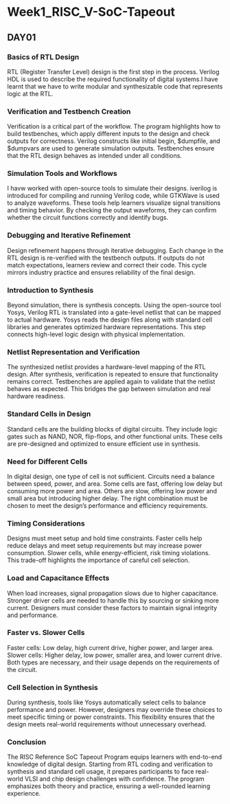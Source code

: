 # Week1_RISC_V-SoC-Tapeout
## DAY01
### Basics of RTL Design
RTL (Register Transfer Level) design is the first step in the process. Verilog HDL is used to describe the required functionality of digital systems.I have learnt that we have to write modular and synthesizable code that represents logic at the RTL.

### Verification and Testbench Creation
Verification is a critical part of the workflow. The program highlights how to build testbenches, which apply different inputs to the design and check outputs for correctness. Verilog constructs like initial begin, $dumpfile, and $dumpvars are used to generate simulation outputs. Testbenches ensure that the RTL design behaves as intended under all conditions.

### Simulation Tools and Workflows
I havw worked with open-source tools to simulate their designs. iverilog is introduced for compiling and running Verilog code, while GTKWave is used to analyze waveforms. These tools help learners visualize signal transitions and timing behavior. By checking the output waveforms, they can confirm whether the circuit functions correctly and identify bugs.

### Debugging and Iterative Refinement

Design refinement happens through iterative debugging. Each change in the RTL design is re-verified with the testbench outputs. If outputs do not match expectations, learners review and correct their code. This cycle mirrors industry practice and ensures reliability of the final design.

### Introduction to Synthesis
Beyond simulation, there is synthesis concepts. Using the open-source tool Yosys, Verilog RTL is translated into a gate-level netlist that can be mapped to actual hardware. Yosys reads the design files along with standard cell libraries and generates optimized hardware representations. This step connects high-level logic design with physical implementation.

### Netlist Representation and Verification
The synthesized netlist provides a hardware-level mapping of the RTL design. After synthesis, verification is repeated to ensure that functionality remains correct. Testbenches are applied again to validate that the netlist behaves as expected. This bridges the gap between simulation and real hardware readiness.

### Standard Cells in Design
Standard cells are the building blocks of digital circuits. They include logic gates such as NAND, NOR, flip-flops, and other functional units. These cells are pre-designed and optimized to ensure efficient use in synthesis.

### Need for Different Cells
In digital design, one type of cell is not sufficient. Circuits need a balance between speed, power, and area.
Some cells are fast, offering low delay but consuming more power and area.
Others are slow, offering low power and small area but introducing higher delay.
The right combination must be chosen to meet the design’s performance and efficiency requirements.

### Timing Considerations
Designs must meet setup and hold time constraints. Faster cells help reduce delays and meet setup requirements but may increase power consumption. Slower cells, while energy-efficient, risk timing violations. This trade-off highlights the importance of careful cell selection.

### Load and Capacitance Effects
When load increases, signal propagation slows due to higher capacitance. Stronger driver cells are needed to handle this by sourcing or sinking more current. Designers must consider these factors to maintain signal integrity and performance.

### Faster vs. Slower Cells
Faster cells: Low delay, high current drive, higher power, and larger area.
Slower cells: Higher delay, low power, smaller area, and lower current drive.
Both types are necessary, and their usage depends on the requirements of the circuit.

### Cell Selection in Synthesis
During synthesis, tools like Yosys automatically select cells to balance performance and power. However, designers may override these choices to meet specific timing or power constraints. This flexibility ensures that the design meets real-world requirements without unnecessary overhead.

### Conclusion

The RISC Reference SoC Tapeout Program equips learners with end-to-end knowledge of digital design. Starting from RTL coding and verification to synthesis and standard cell usage, it prepares participants to face real-world VLSI and chip design challenges with confidence. The program emphasizes both theory and practice, ensuring a well-rounded learning experience.
